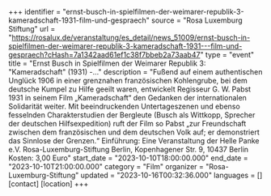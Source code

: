 +++
identifier = "ernst-busch-in-spielfilmen-der-weimarer-republik-3-kameradschaft-1931-film-und-gespraech"
source = "Rosa Luxemburg Stiftung"
url = "https://rosalux.de/veranstaltung/es_detail/news_51009/ernst-busch-in-spielfilmen-der-weimarer-republik-3-kameradschaft-1931---film-und-gespraech?cHash=7a1342aad61ef1c38f7bbeb2a73aab47"
type = "event"
title = "Ernst Busch in Spielfilmen der Weimarer Republik 3: "Kameradschaft" (1931) -…"
description = "Fußend auf einem authentischen Unglück 1906 in einer grenznahen französischen Kohlengrube, bei dem deutsche Kumpel zu Hilfe geeilt waren, entwickelt Regisseur G. W. Pabst 1931 in seinem Film „Kameradschaft“ den Gedanken der internationalen Solidarität weiter. Mit beeindruckenden Untertageszenen und ebenso fesselnden Charakterstudien der Bergleute (Busch als Wittkopp, Sprecher der deutschen Hilfsexpedition) ruft der Film  so Pabst  „zur Freundschaft zwischen dem französischen und dem deutschen Volk auf; er demonstriert das Sinnlose der Grenzen.“
Einführung: 
Eine Veranstaltung der 
Helle Panke e.V.  Rosa-Luxemburg-Stiftung Berlin, Kopenhagener Str. 9, 10437 Berlin
Kosten: 3,00 Euro"
start_date = "2023-10-10T18:00:00.000"
end_date = "2023-10-10T21:00:00.000"
category = "Film"
organizer = "Rosa-Luxemburg-Stiftung"
updated = "2023-10-16T00:32:36.000"
languages = []
[contact]
[location]
+++